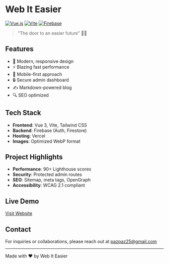 # Web It Easier

[![Vue.js](https://img.shields.io/badge/Vue.js-35495E?style=flat&logo=vuedotjs&logoColor=4FC08D)](https://vuejs.org/)
[![Vite](https://img.shields.io/badge/Vite-B73BFE?style=flat&logo=vite&logoColor=FFD62E)](https://vitejs.dev/)
[![Firebase](https://img.shields.io/badge/Firebase-039BE5?style=flat&logo=Firebase&logoColor=white)](https://firebase.google.com/)

> "The door to an easier future" 🚪✨

## Features

- 🎨 Modern, responsive design
- ⚡ Blazing fast performance
- 📱 Mobile-first approach
- 🔒 Secure admin dashboard
- ✍️ Markdown-powered blog
- 🔍 SEO optimized

## Tech Stack

- **Frontend**: Vue 3, Vite, Tailwind CSS
- **Backend**: Firebase (Auth, Firestore)
- **Hosting**: Vercel
- **Images**: Optimized WebP format

## Project Highlights

- **Performance**: 90+ Lighthouse scores
- **Security**: Protected admin routes
- **SEO**: Sitemap, meta tags, OpenGraph
- **Accessibility**: WCAG 2.1 compliant

## Live Demo

[Visit Website](https://web-it-easier.vercel.app)

## Contact

For inquiries or collaborations, please reach out at [pazpaz25@gmail.com](mailto:pazpaz25@gmail.com)

---

Made with ❤️ by Web It Easier